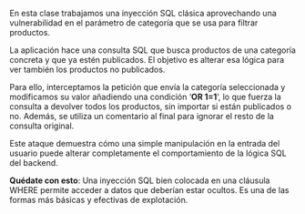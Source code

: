 En esta clase trabajamos una inyección SQL clásica aprovechando una vulnerabilidad en el parámetro de categoría que se usa para filtrar productos.

La aplicación hace una consulta SQL que busca productos de una categoría concreta y que ya estén publicados. El objetivo es alterar esa lógica para ver también los productos no publicados.

Para ello, interceptamos la petición que envía la categoría seleccionada y modificamos su valor añadiendo una condición ‘**OR 1=1**‘, lo que fuerza la consulta a devolver todos los productos, sin importar si están publicados o no. Además, se utiliza un comentario al final para ignorar el resto de la consulta original.

Este ataque demuestra cómo una simple manipulación en la entrada del usuario puede alterar completamente el comportamiento de la lógica SQL del backend.

**Quédate con esto**: Una inyección SQL bien colocada en una cláusula WHERE permite acceder a datos que deberían estar ocultos. Es una de las formas más básicas y efectivas de explotación.